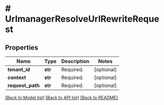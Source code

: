 # # UrlmanagerResolveUrlRewriteRequest


## Properties 


Name | Type | Description | Notes
------------ | ------------- | ------------- | -------------
**tenant_id**| **str** | Required.  | [optional]
**context**| **str** | Required.  | [optional]
**request_path**| **str** | Required.  | [optional]


[[Back to Model list]](../../README.md#models) [[Back to API list]](../../README.md#endpoints) [[Back to README]](../../README.md)

